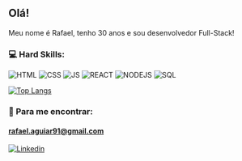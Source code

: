## Olá! 

Meu nome é Rafael, tenho 30 anos e sou desenvolvedor Full-Stack!

### 💻 Hard Skills: 

![HTML](https://img.shields.io/badge/HTML5-E34F26?style=for-the-badge&logo=html5&logoColor=white)
![CSS](https://img.shields.io/badge/CSS3-1572B6?style=for-the-badge&logo=css3&logoColor=white)
![JS](https://img.shields.io/badge/JavaScript-323330?style=for-the-badge&logo=javascript&logoColor=F7DF1E)
![REACT](https://img.shields.io/badge/React-20232A?style=for-the-badge&logo=react&logoColor=61DAFB)
![NODEJS](https://img.shields.io/badge/Node.js-339933?style=for-the-badge&logo=nodedotjs&logoColor=white)
![SQL](https://img.shields.io/badge/PostgreSQL-316192?style=for-the-badge&logo=postgresql&logoColor=white)

[![Top Langs](https://github-readme-stats.vercel.app/api/top-langs/?username=Rmdeaguiar)](https://github.com/Rmdeaguiar/github-readme-stats)

### 🧐 Para me encontrar:

#### rafael.aguiar91@gmail.com
[![Linkedin](https://img.shields.io/badge/LinkedIn-0077B5?style=for-the-badge&logo=linkedin&logoColor=white)](https://www.linkedin.com/in/rafael-maguiar/)
